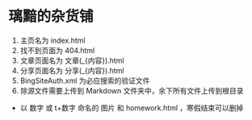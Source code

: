 # 璃黯的杂货铺
1. 主页名为 index.html
2. 找不到页面为 404.html
4. 文章页面名为 文章(_{内容}).html
5. 分享页面名为 分享(_{内容}).html
6. BingSiteAuth.xml 为必应搜索的验证文件
7. 除源文件需要上传到 Markdown 文件夹中，余下所有文件上传到根目录

+ 以 数字 或 t+数字 命名的 图片 和 homework.html ，寒假结束可以删掉
